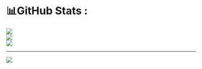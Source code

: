 # 📊GitHub Stats :
![](https://github-readme-stats.vercel.app/api?username=nethmi-kavi&theme=radical&hide_border=false&include_all_commits=false&count_private=false)<br/>
![](https://github-readme-streak-stats.herokuapp.com/?user=nethmi-kavi&theme=radical&hide_border=false)<br/>
![](https://github-readme-stats.vercel.app/api/top-langs/?username=nethmi-kavi&theme=radical&hide_border=false&include_all_commits=false&count_private=false&layout=compact)

---
[![](https://visitcount.itsvg.in/api?id=nethmi-kavi&icon=0&color=0)](https://visitcount.itsvg.in)
